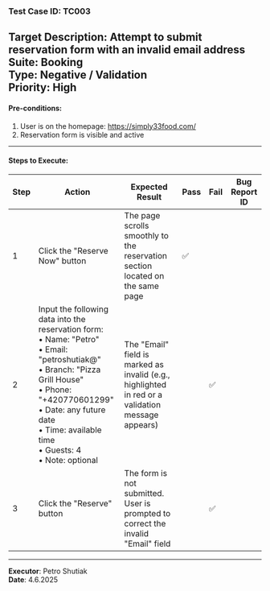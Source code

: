 ### Test Case ID: TC003  
**Target Description**: Attempt to submit reservation form with an invalid email address  
**Suite**: Booking  
**Type**: Negative / Validation  
**Priority**: High  
---

#### Pre-conditions:
1. User is on the homepage: https://simply33food.com/  
2. Reservation form is visible and active  

---

#### Steps to Execute:

| Step | Action | Expected Result | Pass | Fail | Bug Report ID |
|------|--------|------------------|------|------|----------------|
| 1 | Click the "Reserve Now" button | The page scrolls smoothly to the reservation section located on the same page |✅      |      |                |
| 2 | Input the following data into the reservation form:<br>• Name: "Petro"<br>• Email: "petroshutiak@"<br>• Branch: "Pizza Grill House"<br>• Phone: "+420770601299"<br>• Date: any future date<br>• Time: available time<br>• Guests: 4<br>• Note: optional | The "Email" field is marked as invalid (e.g., highlighted in red or a validation message appears) |      |✅      |                |
| 3 | Click the "Reserve" button | The form is not submitted. User is prompted to correct the invalid "Email" field |      |✅      |                |

---

**Executor**: Petro Shutiak  
**Date**: 4.6.2025  
